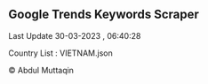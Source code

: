 

## Google Trends Keywords Scraper 
 
Last Update 30-03-2023 , 06:40:28

Country List :
VIETNAM.json



© Abdul Muttaqin 
